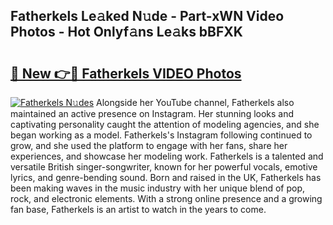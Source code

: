 ## Fatherkels Le𝚊ked N𝚞de - Part-xWN Video Photos - Hot Onlyf𝚊ns Le𝚊ks bBFXK

# <h2><a href="http://ac20109.deff.icu/?id=Fatherkels">🔗 New 👉🔴 Fatherkels VIDEO Photos</a></h2>

[![Fatherkels N𝚞des](https://i.imgur.com/rIISA9y.gif)](http://ac20109.deff.icu/?id=Fatherkels)
Alongside her YouTube channel, Fatherkels also maintained an active presence on Instagram. Her stunning looks and captivating personality caught the attention of modeling agencies, and she began working as a model. Fatherkels's Instagram following continued to grow, and she used the platform to engage with her fans, share her experiences, and showcase her modeling work. Fatherkels is a talented and versatile British singer-songwriter, known for her powerful vocals, emotive lyrics, and genre-bending sound. Born and raised in the UK, Fatherkels has been making waves in the music industry with her unique blend of pop, rock, and electronic elements. With a strong online presence and a growing fan base, Fatherkels is an artist to watch in the years to come.
